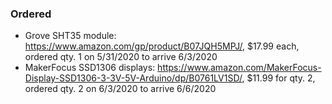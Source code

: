 ### Ordered ###

* Grove SHT35 module: https://www.amazon.com/gp/product/B07JQH5MPJ/, $17.99 each, ordered qty. 1 on 5/31/2020 to arrive 6/3/2020
* MakerFocus SSD1306 displays: https://www.amazon.com/MakerFocus-Display-SSD1306-3-3V-5V-Arduino/dp/B0761LV1SD/, $11.99 for qty. 2, ordered qty. 2 on 6/3/2020 to arrive 6/6/2020
